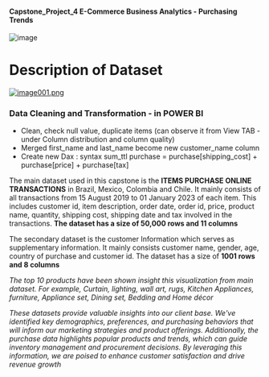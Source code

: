 #### Capstone_Project_4 E-Commerce Business Analytics - Purchasing Trends 
![image](https://github.com/ahwinchan/Capstone_Project_4/assets/144866635/b8aebe94-7964-4488-b103-48dbf50e5905)

# Description of Dataset #
[![image001.png](https://i.postimg.cc/HsY0Br0t/image001.png)](https://postimg.cc/YjPmSqs4)

### Data Cleaning and Transformation - in POWER BI
+ Clean, check null value, duplicate items (can observe it from View TAB - under Column distribution and column quality)
+ Merged first_name and last_name become new customer_name column
+ Create new Dax : syntax sum_ttl purchase = purchase[shipping_cost] + purchase[price] + purchase[tax]

The main dataset used in this capstone is the __ITEMS PURCHASE ONLINE TRANSACTIONS__ in Brazil, Mexico, Colombia and Chile. It mainly consists of all transactions from 15 August 2019 to 01 January 2023 of each item. This includes customer id, item description, order date, order id, price, product name, quantity, shipping cost, shipping date and tax involved in the transactions. __The dataset has a size of 50,000 rows and 11 columns__

The secondary dataset is the customer Information which serves as supplementary information. It mainly consists customer name, gender, age, country of purchase and customer id. The dataset has a size of __1001 rows and 8 columns__

*The top 10 products have been shown insight this visualization from main dataset.  For example, Curtain, lighting, wall art, rugs, Kitchen Appliances, furniture, Appliance set, Dining set, Bedding and Home décor*

*These datasets provide valuable insights into our client base. We've identified key demographics, preferences, and purchasing behaviors that will inform our marketing strategies and product offerings. Additionally, the purchase data highlights popular products and trends, which can guide inventory management and procurement decisions. By leveraging this information, we are poised to enhance customer satisfaction and drive revenue growth*

